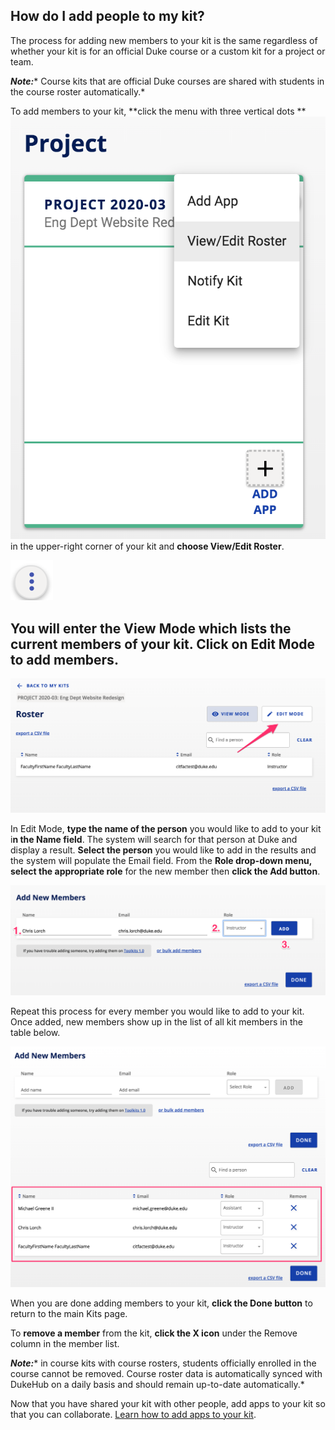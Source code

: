 ## How do I add people to my kit?

The process for adding new members to your kit is the same regardless of whether your kit is for an official Duke course or a custom kit for a project or team.

**_Note:_*** Course kits that are official Duke courses are shared with students in the course roster automatically.*

To add members to your kit, **click the menu with three vertical dots **![image alt text](images/image_7.png) in the upper-right corner of your kit and **choose View/Edit Roster**.

![image alt text](images/image_8.png)

## You will enter the View Mode which lists the current members of your kit. **Click on Edit Mode** to add members.

![image alt text](images/image_9.png)

In Edit Mode, **type the name of the person** you would like to add to your kit i**n the Name field**.  The system will search for that person at Duke and display a result.  **Select the person** you would like to add in the results and the system will populate the Email field.  From the **Role drop-down menu, select the appropriate role** for the new member then **click the Add button**.

![image alt text](images/image_10.png)

Repeat this process for every member you would like to add to your kit.  Once added, new members show up in the list of all kit members in the table below.

![image alt text](images/image_11.png)

When you are done adding members to your kit, **click the Done button** to return to the main Kits page.

To **remove a member** from the kit, **click the X icon** under the Remove column in the member list.

**_Note:_*** in course kits with course rosters, students officially enrolled in the course cannot be removed.  Course roster data is automatically synced with DukeHub on a daily basis and should remain up-to-date automatically.*

Now that you have shared your kit with other people, add apps to your kit so that you can collaborate.  [Learn how to add apps to your ](https://docs.google.com/document/d/17-1HWr-IkumdWGgYknzBMmxPpZzjJi4cbPxFwmoYZUU/edit?usp=sharing)[kit](https://docs.google.com/document/d/17-1HWr-IkumdWGgYknzBMmxPpZzjJi4cbPxFwmoYZUU/edit?usp=sharing).
